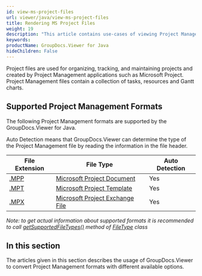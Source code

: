 ```yaml
---
id: view-ms-project-files
url: viewer/java/view-ms-project-files
title: Rendering MS Project Files
weight: 19
description: "This article contains use-cases of viewing Project Management file with GroupDocs.Viewer within your Java applications."
keywords: 
productName: GroupDocs.Viewer for Java
hideChildren: False
---
```

Project files are used for organizing, tracking, and maintaining projects and created by Project Management applications such as Microsoft Project. Project Management files contain a collection of tasks, resources and Gantt charts.

## Supported Project Management Formats

The following Project Management formats are supported by the GroupDocs.Viewer for Java. 

Auto Detection means that GroupDocs.Viewer can determine the type of the Project Management file by reading the information in the file header.

| File Extension | File Type | Auto Detection |
| --- | --- | --- |
| [.MPP](https://docs.fileformat.com/project-management/mpp) | [Microsoft Project Document](https://docs.fileformat.com/project-management/mpp) | Yes |
| [.MPT](https://docs.fileformat.com/project-management/mpt) | [Microsoft Project Template](https://docs.fileformat.com/project-management/mpt) | Yes |
| [.MPX](https://docs.fileformat.com/project-management/mpx) | [Microsoft Project Exchange File](https://docs.fileformat.com/project-management/mpx) | Yes |

*Note:* _to get actual information about supported formats it is recommended to call [getSupportedFileTypes()](https://apireference.groupdocs.com/viewer/java/com.groupdocs.viewer/FileType#getSupportedFileTypes()) method of [FileType](https://apireference.groupdocs.com/viewer/java/com.groupdocs.viewer/FileType) class_

## In this section

The articles given in this section describes the usage of GroupDocs.Viewer to convert Project Management formats with different available options.
